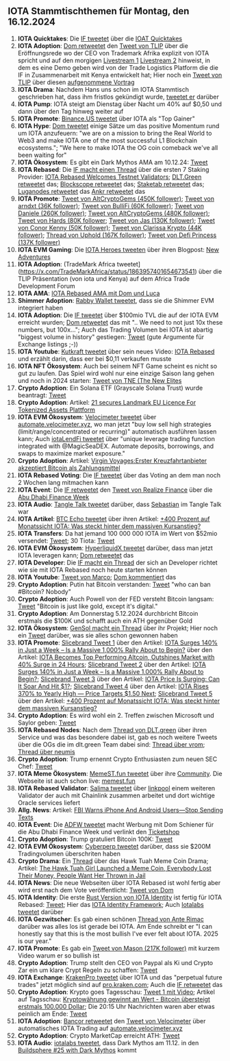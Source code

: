 ## IOTA Stammtischthemen für Montag, den 16.12.2024

1. **IOTA Quicktakes**: Die [IF tweetet](https://x.com/iota/status/1863553776520478940) über die [IOAT Quicktakes]()
2. **IOTA Adoption**: [Dom retweetet](https://x.com/DomSchiener/status/1863815073577214438) den [Tweet von TLIP](https://x.com/TLIP_io/status/1863578315488891390) über die Eröffnungsrede wo der CEO von Trademark Afrika explizit von IOTA spricht und auf den morgigen [Livestream 1](https://www.youtube.com/live/LnYZqNevRN0?si=Qpy8p-9TwxcroplT) [Livestream 2](https://www.youtube.com/watch?v=B2st8SGuJqA) hinweist, in dem es eine Demo geben wird von der Trade Logistics Platform die die IF in Zusammenarbeit mit Kenya entwickelt hat; Hier noch ein [Tweet von TLIP](https://x.com/TLIP_io/status/1864378795412611215) über diesen [aufgenommene Vortrag](https://www.youtube.com/live/B2st8SGuJqA?feature=shared)
3. **IOTA Drama**: Nachdem Hans uns schon im IOTA Stammtisch geschrieben hat, dass ihm fristlos gekündigt wurde, [tweetet er](https://x.com/hus_qy/status/1863691157491880255) darüber 
4. **IOTA Pump**: IOTA steigt am Dienstag über Nacht um 40% auf $0,50 und dann über den Tag hinweg weiter auf 
5. **IOTA Promote**: [Binance.US tweetet](https://x.com/BinanceUS/status/1863674601756033070) über IOTA als "Top Gainer"
6. **IOTA Hype**: [Dom tweetet](https://x.com/DomSchiener/status/1863688195034026493) einige Sätze um das positive Momentum rund um IOTA anzufeuern: "we are on a mission to bring the Real World to Web3 and make IOTA one of the most successful L1 Blockchain ecosystems."; "We here to make IOTA the OG coin comeback we've all been waiting for"
7. **IOTA Ökosystem**: Es gibt ein Dark Mythos AMA am 10.12.24: [Tweet](https://x.com/AuditOne_DAO/status/1863940705976045931)
8. **IOTA Rebased**: Die [IF macht einen Thread](https://x.com/iota/status/1863946293539660134) über die ersten 7 Staking Provider: [IOTA Rebased Welcomes Testnet Validators](https://blog.iota.org/iota-rebased-validators/); [DLT.Green retweetet](https://x.com/dlt_green/status/1863947514430255498) das; [Blockscope retweetet](https://x.com/Krypton45435203/status/1864033994825769242) das; [Staketab retweetet](https://x.com/staketab/status/1864002875958911427) das; [Luganodes retweetet](https://x.com/luganodes/status/1864255668305449406) das [Ankr retweetet](https://x.com/ankr/status/1864965603162783934) das
9. **IOTA Promote**: [Tweet von AltCryptoGems (450K follower)](https://x.com/AltCryptoGems/status/1863948302099845625); [Tweet von arndxt (36K follower)](https://x.com/arndxt_xo/status/1859929626216439832); [Tweet von BulliFi (60K follower)](https://x.com/Bullify_X/status/1863933431295492504); [Tweet von Daniele (260K follower)](https://x.com/danielesesta/status/1864220251988062256); [Tweet von AltCryptoGems (480K follower)](https://x.com/AltCryptoGems/status/1864242805788561871); [Tweet von Hards (80K follower](https://x.com/Degen_Hardy/status/1864217481054978180); [Tweet von Jas (130K follower)](https://x.com/JasCrypto_/status/1863946322606207268); [Tweet von Conor Kenny (50K follower)](https://x.com/conorfkenny/status/1864281688312041836); [Tweet von Clarissa Krypto (44K follower)](https://x.com/Clarissa_Krypto/status/1864709733044928754); [Thread von Uphold (167K follower)](https://x.com/UpholdInc/status/1864443313820193150); [Tweet von Defi Princess (137K follower)](https://x.com/defiprincess_/status/1864593090872529322) 
10. **IOTA EVM Gaming**: Die [IOTA Heroes tweeten](https://x.com/IotaHeroes/status/1863921653572411500) über ihren Blogpost: [New Adventures](https://www.iotaheroes.com/blog/new-adventures)
11. **IOTA Adoption**: (TradeMark Africa tweetet](https://x.com/TradeMarkAfrica/status/1863957401654673541) über die TLIP Präsentation (von iota und Kenya) auf dem Africa Trade Development Forum
12. **IOTA AMA**: [IOTA Rebased AMA mit Dom und Luca](https://x.com/iota/status/1863516743362097249)
13. **Shimmer Adoption**: [Rabby Wallet tweetet](https://x.com/Rabby_io/status/1808123544053719490), dass sie die Shimmer EVM integriert haben
14. **IOTA Adoption**: Die [IF tweetet](https://x.com/iota/status/1864214892720312661) über $100mio TVL die auf der IOTA EVM erreicht wurden; [Dom retweetet](https://x.com/DomSchiener/status/1864235593292489140) das mit ".. We need to not just 10x these numbers, but 100x...";  Auch das Trading Volumen bei IOTA ist abartig "biggest volume in history" gestiegen: [Tweet](https://x.com/_JeffR/status/1864122143807820145) (gute Argumente für Exchange listings ;-))
15. **IOTA Youtube**: [Kutkraft tweetet](https://x.com/kutkraft/status/1864224228201123867) über sein neues Video: [IOTA Rebased](https://youtu.be/pwEjmjRcd5o) und erzählt darin, dass eer bei $0,11 verkaufen musste
16. **IOTA NFT Ökosystem**: Auch bei seinem NFT Game scheint es nicht so gut zu laufen. Das Spiel wird wohl nur eine einzige Saison lang gehen und noch in 2024 starten: [Tweet von TNE (The New Elites](https://x.com/TheNewElites_/status/1864539303344525668)
17. **Crypto Adoption**: Ein Solana ETF (Grayscale Solana Trust) wurde beantragt: [Tweet](https://x.com/JSeyff/status/1864057917608980856)
18. **Crypto Adoption**: Artikel: [21 secures Landmark EU Licence For Tokenized Assets Plattform](https://t.co/fZXOHFJODN)
19. **IOTA EVM Ökosystem**: [Velocimeter tweetet](https://x.com/VelocimeterDEX/status/1864246374809915854) über [automate.velocimeter.xyz](https://automate.velocimeter.xyz/), wo man jetzt "buy low sell high strategies (limit/range/concentrated or recurring)" automatisch ausführen lassen kann; Auch [iotaLendFi tweetet](https://x.com/iolendfi/status/1864041721413132314) über "unique leverage trading function integrated with @MagicSeaDEX. Automate deposits, borrowings, and swaps to maximize market exposure."
20. **Crypto Adoption**: Artikel: [Virgin Voyages:Erster Kreuzfahrtanbieter akzeptiert Bitcoin als Zahlungsmittel](https://www.blocktrainer.de/blog/erster-kreuzfahrtanbieter-akzeptiert-bitcoin-als-zahlungsmittel)
21. **IOTA Rebased Voting**: Die [IF tweetet](https://x.com/iota/status/1864310689667686721) über das Voting an dem man noch 2 Wochen lang mitmachen kann
22. **IOTA Event**: Die [IF retweetet](https://x.com/iota/status/1864321339361812481) den [Tweet von Realize Finance](https://x.com/iota/status/1864321339361812481) über die [Abu Dhabi Finance Week](https://x.com/ADFinanceWeek)
23. **IOTA Audio**: [Tangle Talk tweetet](https://x.com/tangle_talk/status/1864307096885284901) darüber, dass [Sebastian](https://x.com/Sebasti65365174) im Tangle Talk war
24. **IOTA Artikel**: [BTC Echo tweetet](https://x.com/btcecho/status/1864259692505018850) über ihren Artikel: [+400 Prozent auf Monatssicht IOTA: Was steckt hinter dem massiven Kursanstieg?](https://www.btc-echo.de/news/iota-was-steckt-hinter-dem-massiven-kursanstieg-196961/?utm_content=buffer059d6&utm_medium=social&utm_source=x.com&utm_campaign=buffer)
25. **IOTA Transfers**: Da hat jemand 100 000 000 IOTA im Wert von $52mio versendet: [Tweet](https://x.com/tanglelytics/status/1864292874407297418); 30 Tiota: [Tweet](https://x.com/tanglelytics/status/1864408293105406005)
26. **IOTA EVM Ökosystem**: [HyperliquidX tweetet](https://x.com/HyperliquidX/status/1864291782865113173) darüber, dass man jetzt IOTA leveragen kann; [Dom retweetet](https://x.com/DomSchiener/status/1864332242438250820) das
27. **IOTA Developer**: Die [IF macht ein Thread](https://x.com/iota/status/1864338881182675363) der sich an Developer richtet wie sie mit IOTA Rebased noch heute starten können
28. **IOTA Youtube**: [Tweet von Marco](https://x.com/MarcoASola1/status/1864069984172785803); [Dom kommentiert](https://x.com/DomSchiener/status/1864214536665866383) das
29. **Crypto Adoption**: Putin hat Bitcoin verstanden: [Tweet](https://x.com/WatcherGuru/status/1864319265840488854) "who can ban #Bitcoin? Nobody"
30. **Crypto Adoption**: Auch Powell von der FED versteht Bitcoin langsam: [Tweet](https://x.com/BTC_Archive/status/1864393191203410111) "Bitcoin is just like gold, except it's digital."
31. **Crypto Adoption**: Am Donnerstag 5.12.2024 durchbricht Bitcoin erstmals die $100K und schafft auch ein ATH gegenüber Gold
32. **IOTA Ökosystem**: [GenSol macht ein Thread](https://x.com/GenSol_io/status/1864289169876636155) über ihr Projekt; Hier noch ein [Tweet](https://x.com/GenSol_io/status/1864666593239945270) darüber, was sie alles schon gewonnen haben
33. **IOTA Promote**: [Slicebrand Tweet 1](https://x.com/slicedbrand/status/1864370584458805658) über den Artikel: [IOTA Surges 140% in Just a Week – Is a Massive 1,000% Rally About to Begin?](https://cryptonews.com/news/iota-surges-100-in-just-a-week-is-a-massive-1000-rally-about-to-begin/) über den Artikel: [IOTA Becomes Top Performing Altcoin, Outshines Market with 40% Surge in 24 Hours](https://beincrypto.com/iota-outshines-market/); [Slicebrand Tweet 2](https://x.com/slicedbrand/status/1864370584458805658) über den Artikel: [IOTA Surges 140% in Just a Week – Is a Massive 1,000% Rally About to Begin?](https://cryptonews.com/news/iota-surges-100-in-just-a-week-is-a-massive-1000-rally-about-to-begin/); [Slicebrand Tweet 3](https://x.com/slicedbrand/status/1864385432848617587) über den Artikel: [IOTA Price Is Surging: Can It Soar And Hit $1?](https://coingape.com/markets/iota-price-is-surging-can-it-copy-xrp-and-hit-1/); [Slicebrand Tweet 4](https://x.com/slicedbrand/status/1864417141359038551) über den Artikel: [IOTA Rises 370% to Yearly High — Price Targets $1.50 Next](https://www.ccn.com/analysis/crypto/iota-rises-yearly-high-price-increase/#:~:text=8%20min%20read-,IOTA%20Price%20to%20%241.50,movement%20from%20the%20current%20price); [Slicebrand Tweet 5](https://x.com/slicedbrand/status/1864399525500072444) über den Artikel: [+400 Prozent auf Monatssicht IOTA: Was steckt hinter dem massiven Kursanstieg?](https://www.btc-echo.de/news/iota-was-steckt-hinter-dem-massiven-kursanstieg-196961/)
34. **Crypto Adoption**: Es wird wohl ein 2. Treffen zwischen Microsoft und Saylor geben: [Tweet](https://x.com/Vivek4real_/status/1864361324437819468)
35. **IOTA Rebased Nodes**: Nach dem [Thread von DLT.green](https://x.com/dlt_green) über ihren Service und was das besondere dabei ist, gab es noch weitere Tweets über die OGs die im dlt.green Team dabei sind: [Thread über vrom](https://x.com/dlt_green/status/1864304669977153700); [Thread über neumis](https://x.com/dlt_green/status/1864354882838306823)
36. **Crypto Adoption**: Trump ernennt Crypto Enthusiasten zum neuen SEC Chef: [Tweet](https://x.com/TheRobynHD/status/1864367477796274278)
37. **IOTA Meme Ökosystem**: [MemeST.fun tweetet](https://x.com/memest_/status/1797906597857108355) über ihre [Community](https://linktr.ee/memestreet). Die Webseite ist auch schon live: [memest.fun](http://memest.fun/)
38. **IOTA Rebased Validator**: [Salima tweetet](https://x.com/Salimasbegum/status/1864432373821055380) über [linkpool](https://x.com/linkpoolio) einem weiteren Validator der auch mit Chainlink zusammen arbeitet und dort wichtige Oracle services liefert
39. **Allg. News**: Artikel: [FBI Warns iPhone And Android Users—Stop Sending Texts](https://www.forbes.com/sites/zakdoffman/2024/12/03/fbi-warns-iphone-and-android-users-stop-sending-texts/)
40. **IOTA Event**: Die [ADFW tweetet](https://x.com/ADFinanceWeek/status/1864629827958944150) macht Werbung mit Dom Schiener für die Abu Dhabi Finance Week und verlinkt den [Ticketshop](https://adfw.com/tickets)
41. **Crypto Adoption**: Trump gratuliert Bitcoin 100K: [Tweet](https://x.com/bitcoin2go/status/1864657227707019555)
42. **IOTA EVM Ökosystem**: [Cyberperp tweetet](https://x.com/cyberperp/status/1864652111079694642) darüber, dass sie $200M Tradingvolumen überschriten haben
43. **Crypto Drama**: Ein [Thread](https://x.com/ShurikenTrade/status/1864865463139795389) über das Hawk Tuah Meme Coin Drama; Artikel: [The Hawk Tuah Girl Launched a Meme Coin, Everybody Lost Their Money, People Want Her Thrown in Jail](https://www.barstoolsports.com/blog/3533095/the-hawk-tuah-girl-launched-a-meme-coin-its-not-going-well?utm_content=buffer5fb43&utm_medium=social&utm_source=twitter.com&utm_campaign=buffer)
44. **IOTA News**: Die neue Webseiten über IOTA Rebased ist wohl fertig aber wird erst nach dem Vote veröffentlicht: [Tweet von Dom](https://x.com/DomSchiener/status/1864944154473603536)
45. **IOTA Identity**: Die erste [Rust Version von IOTA Identity](https://github.com/iotaledger/identity.rs/releases/tag/v1.6.0-alpha.1) ist fertig für IOTA Rebased: [Tweet](https://x.com/Vrom14286662/status/1864945305763885427); Hier das [IOTA Identity Framework](https://docs.iota.org/iota-identity); Auch [Iotalabs tweetet](https://x.com/iotalabs_/status/1865019507942789324) darüber
46. **IOTA Gezwitscher**: Es gab einen schönen [Thread von Ante Rimac](https://x.com/0xRimac/status/1864922752542470600) darüber was alles los ist gerade bei IOTA. Am Ende schreibt er "I can honestly say that this is the most bullish I've ever felt about IOTA. 2025 is our year."
47. **IOTA Promote**: Es gab ein [Tweet von Mason (217K follower)](https://x.com/MasonVersluis/status/1864866983482896548) mit kurzem Video warum er so bullish ist
48. **Crypto Adoption**: Trump stellt den CEO von Paypal als Ki und Crypto Zar ein um klare Crypt Regeln zu schaffen: [Tweet](https://x.com/blocktrainer/status/1864839721190322248)
49. **IOTA Exchange**: [KrakenPro tweetet](https://x.com/blocktrainer/status/1864839721190322248) über IOTA und das "perpetual future trades" jetzt möglich sind auf [pro.kraken.com](https://pro.kraken.com/app/trade/btc-usd?af_xp=app&source_caller=ui&pid=X&utm_content=link&utm_source=twitter&shortlink=IOTAperp&utm_medium=organic_social&utm_campaign=2024_q4_pro_global_futures_listings_en_rtg&deep_link_value=goToPair%2Ffutures%2FIOTA%2FUSD%2FPF_IOTAUSD&c=PerpFutures_IOTA_Social); Auch die [IF retweetet](https://x.com/iota/status/1864973864675008618) das
50. **Crypto Adoption**: Krypto goes Tagesschau: [Tweet 1 mit Video](https://x.com/JanWues/status/1864615402061348864); Artikel auf Tagsschau: [Kryptowährung gewinnt an Wert - Bitcoin übersteigt erstmals 100.000 Dollar](https://www.tagesschau.de/wirtschaft/finanzen/bitcoin-100000-dollar-marke-100.html); Die 20:15 Uhr Nachrichten waren aber etwas peinlich am Ende: [Tweet](https://x.com/blocktrainer/status/1864749421818450248)
51. **IOTA Adoption**: [Bancor retweetet](https://x.com/Bancor/status/1864334179086860356) den [Tweet von Velocimeter](https://x.com/VelocimeterDEX/status/1864258949043863796) über automatisches IOTA Trading auf [automate.velocimeter.xyz](https://automate.velocimeter.xyz/)
52. **Crypto Adoption**: Crypto MarketCap erreicht ATH: [Tweet](https://x.com/Ashcryptoreal/status/1865084300497944758)
47. **IOTA Audio**: [iotalabs tweetet](https://x.com/iotalabs_/status/1865048559285883253), dass Dark Mythos am 11.12. in den [Buildsphere #25 with Dark Mythos](https://twitter.com/i/spaces/1OdKrXvozvvJX) kommt
